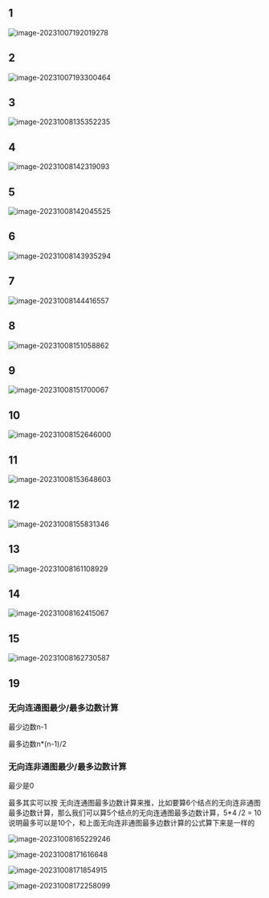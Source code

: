 ## 1

![image-20231007192019278](/Users/yuebinghui/Documents/program/github/note/images/image-20231007192019278.png)

## 2

![image-20231007193300464](/Users/yuebinghui/Documents/program/github/note/images/image-20231007193300464.png)

## 3

![image-20231008135352235](/Users/yuebinghui/Documents/program/github/note/images/image-20231008135352235.png)

## 4

![image-20231008142319093](/Users/yuebinghui/Documents/program/github/note/images/image-20231008142319093.png)

## 5

![image-20231008142045525](/Users/yuebinghui/Documents/program/github/note/images/image-20231008142045525.png)

## 6

![image-20231008143935294](/Users/yuebinghui/Documents/program/github/note/images/image-20231008143935294.png)

## 7

![image-20231008144416557](/Users/yuebinghui/Documents/program/github/note/images/image-20231008144416557.png)

## 8

![image-20231008151058862](/Users/yuebinghui/Documents/program/github/note/images/image-20231008151058862.png)

## 9

![image-20231008151700067](/Users/yuebinghui/Documents/program/github/note/images/image-20231008151700067.png)

## 10

![image-20231008152646000](/Users/yuebinghui/Documents/program/github/note/images/image-20231008152646000.png)

## 11

![image-20231008153648603](/Users/yuebinghui/Documents/program/github/note/images/image-20231008153648603.png)

## 12

![image-20231008155831346](/Users/yuebinghui/Documents/program/github/note/images/image-20231008155831346.png)

## 13

![image-20231008161108929](/Users/yuebinghui/Documents/program/github/note/images/image-20231008161108929.png)

## 14

![image-20231008162415067](/Users/yuebinghui/Documents/program/github/note/images/image-20231008162415067.png)

## 15

![image-20231008162730587](/Users/yuebinghui/Documents/program/github/note/images/image-20231008162730587.png)

## 19

### 无向连通图最少/最多边数计算

最少边数n-1

最多边数n*(n-1)/2

### 无向连非通图最少/最多边数计算

最少是0

最多其实可以按 无向连通图最多边数计算来推，比如要算6个结点的无向连非通图最多边数计算，那么我们可以算5个结点的无向连通图最多边数计算，5*4 /2 = 10说明最多可以是10个，和上面无向连非通图最多边数计算的公式算下来是一样的

![image-20231008165229246](/Users/yuebinghui/Documents/program/github/note/images/image-20231008165229246.png)

![image-20231008171616648](/Users/yuebinghui/Documents/program/github/note/images/image-20231008171616648.png)

![image-20231008171854915](/Users/yuebinghui/Documents/program/github/note/images/image-20231008171854915.png)

![image-20231008172258099](/Users/yuebinghui/Documents/program/github/note/images/image-20231008172258099.png)